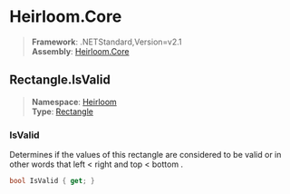 # Heirloom.Core

> **Framework**: .NETStandard,Version=v2.1  
> **Assembly**: [Heirloom.Core][0]  

## Rectangle.IsValid

> **Namespace**: [Heirloom][0]  
> **Type**: [Rectangle][1]  

### IsValid

Determines if the values of this rectangle are considered to be valid or in other words that <c>left &lt; right</c> and <c>top &lt; bottom</c> .

```cs
bool IsValid { get; }
```

[0]: ../Heirloom.Core.md
[1]: Heirloom.Rectangle.md
